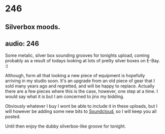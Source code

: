 # 246
## Silverbox moods.
audio: 246
---
Some metalic, silver box sounding grooves for tonights upload, coming probably as a result of todays looking at lots of pretty silver boxes on E-Bay. :)

Although, form all that looking a new piece of equipment is hopefully arriving in my studio soon. It's an upgrade from an old piece of gear that I sold many years ago and regretted, and will be happy to replace. Actually there are a few pieces where this is the case, however, one step at a time. I would say what it is but I am concerned to jinx my bidding.

Obviously whatever I buy I wont be able to include it in these uploads, but I will however be adding some new bits to <a href="http://soundcloud.com/moize" title="Soundcloud" target="_blank">Soundcloud</a>, so I will keep you all posted.

Until then enjoy the dubby silverbox-like groove for tonight.